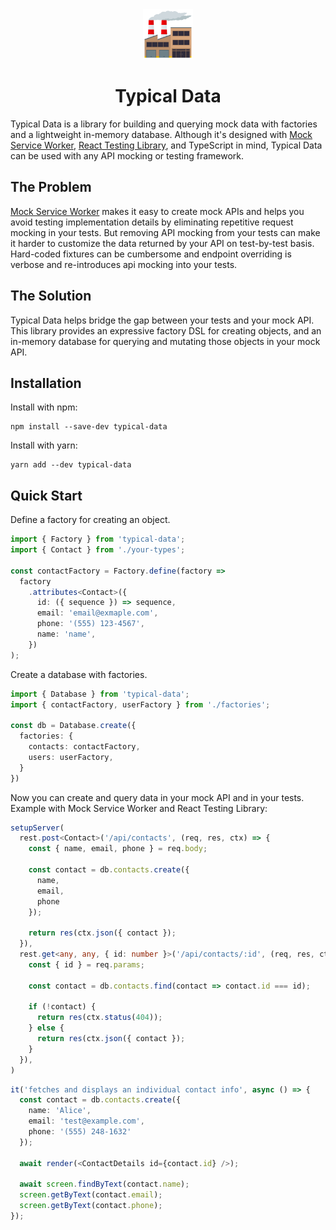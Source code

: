 <div align="center">
    <img
    height="80"
    width="80"
    alt="factory"
    src="https://raw.githubusercontent.com/davidtkramer/typical-data/7180b347449fc02d5f8daf68dc65ec27c853260e/logo.png"
  />
  <p />
  <h1>Typical Data</h1>
</div>

Typical Data is a library for building and querying mock data with factories and a lightweight in-memory database. Although it's designed with [Mock Service Worker](https://github.com/mswjs/msw), [React Testing Library](https://github.com/testing-library/react-testing-library), and TypeScript in mind, Typical Data can be used with any API mocking or testing framework.

## The Problem

[Mock Service Worker](https://github.com/mswjs/msw) makes it easy to create mock APIs and helps you avoid testing implementation details by eliminating repetitive request mocking in your tests. But removing API mocking from your tests can make it harder to customize the data returned by your API on test-by-test basis. Hard-coded fixtures can be cumbersome and endpoint overriding is verbose and re-introduces api mocking into your tests.

## The Solution

Typical Data helps bridge the gap between your tests and your mock API. This library provides an expressive factory DSL for creating objects, and an in-memory database for querying and mutating those objects in your mock API.

## Installation

Install with npm:
```
npm install --save-dev typical-data
```

Install with yarn:
```
yarn add --dev typical-data
```

## Quick Start

Define a factory for creating an object.

```typescript
import { Factory } from 'typical-data';
import { Contact } from './your-types';

const contactFactory = Factory.define(factory =>
  factory
    .attributes<Contact>({
      id: ({ sequence }) => sequence,
      email: 'email@exmaple.com',
      phone: '(555) 123-4567',
      name: 'name',
    })
);
```

Create a database with factories.

```typescript
import { Database } from 'typical-data';
import { contactFactory, userFactory } from './factories'; 

const db = Database.create({
  factories: {
    contacts: contactFactory,
    users: userFactory,
  }
})
```

Now you can create and query data in your mock API and in your tests. Example with Mock Service Worker and React Testing Library:

```typescript
setupServer(
  rest.post<Contact>('/api/contacts', (req, res, ctx) => {
    const { name, email, phone } = req.body;

    const contact = db.contacts.create({
      name,
      email,
      phone
    });

    return res(ctx.json({ contact });
  }),
  rest.get<any, any, { id: number }>('/api/contacts/:id', (req, res, ctx) => {
    const { id } = req.params;

    const contact = db.contacts.find(contact => contact.id === id);
    
    if (!contact) {
      return res(ctx.status(404));
    } else {
      return res(ctx.json({ contact });
    }  
  }),
)
```
```typescript
it('fetches and displays an individual contact info', async () => {
  const contact = db.contacts.create({
    name: 'Alice',
    email: 'test@example.com',
    phone: '(555) 248-1632'
  });

  await render(<ContactDetails id={contact.id} />);
  
  await screen.findByText(contact.name);
  screen.getByText(contact.email);
  screen.getByText(contact.phone);
});
```

